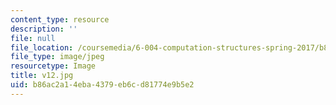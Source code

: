 ```yaml
---
content_type: resource
description: ''
file: null
file_location: /coursemedia/6-004-computation-structures-spring-2017/b86ac2a14eba4379eb6cd81774e9b5e2_v12.jpg
file_type: image/jpeg
resourcetype: Image
title: v12.jpg
uid: b86ac2a1-4eba-4379-eb6c-d81774e9b5e2
---
```

